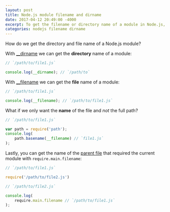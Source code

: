```yaml
---
layout: post
title: Node.js module filename and dirname
date: 2017-04-12 20:49:00 -4000
excerpt: To get the filename or directory name of a module in Node.js, use the globals `__filename` and `__dirname`.
categories: nodejs filename dirname
---
```


How do we get the directory and file name of a Node.js module?

With [__dirname](https://nodejs.org/docs/latest/api/globals.html#globals_dirname) we can get the **directory** name of a module:

```js
// `/path/to/file1.js`

console.log(__dirname); // `/path/to`
```

With [__filename](https://nodejs.org/docs/latest/api/globals.html#globals_filename) we can get the **file** name of a module:

```js
// `/path/to/file1.js`

console.log(__filename); // `/path/to/file1.js`
```

What if we only want the **name** of the file and _not_ the full path?

```js
// `/path/to/file1.js`

var path = require('path');
console.log(
    path.basename(__filename) // `file1.js`
);
```

Lastly, you can get the name of the [parent file](https://nodejs.org/docs/latest/api/modules.html#modules_accessing_the_main_module) that required the current module with `require.main.filename`:

```js
// `/path/to/file1.js`

require('/path/to/file2.js')
```

```js
// `/path/to/file2.js`

console.log(
    require.main.filename // `/path/to/file1.js`
);
```
